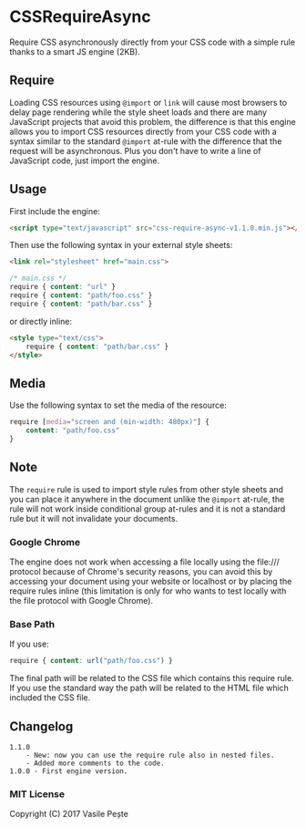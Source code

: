 # CSSRequireAsync
Require CSS asynchronously directly from your CSS code with a simple rule thanks to a smart JS engine (2KB).

## Require
Loading CSS resources using `@import` or `link` will cause most browsers to delay page rendering while the style sheet loads and there are many JavaScript projects that avoid this problem, the difference is that this engine allows you to import CSS resources directly from your CSS code with a syntax similar to the standard `@import` at-rule with the difference that the request will be asynchronous.
Plus you don't have to write a line of JavaScript code, just import the engine.

## Usage
First include the engine:
```html
<script type="text/javascript" src="css-require-async-v1.1.0.min.js"></script>
```
Then use the following syntax in your external style sheets:
```html
<link rel="stylesheet" href="main.css">
```
```css
/* main.css */
require { content: "url" }
require { content: "path/foo.css" }
require { content: "path/bar.css" }
```
or directly inline:
```html
<style type="text/css">
    require { content: "path/bar.css" }
</style>
```

## Media
Use the following syntax to set the media of the resource:
```css
require [media="screen and (min-width: 480px)"] {
    content: "path/foo.css"
}
```

## Note
The `require` rule is used to import style rules from other style sheets and you can place it anywhere in the document unlike the `@import` at-rule, the rule will not work inside conditional group at-rules and it is not a standard rule but it will not invalidate your documents.

### Google Chrome
The engine does not work when accessing a file locally using the file:/// protocol because of Chrome's security reasons, you can avoid this by accessing your document using your website or localhost or by placing the require rules inline (this limitation is only for who wants to test locally with the file protocol with Google Chrome).

### Base Path
If you use:
```css
require { content: url("path/foo.css") }
```
The final path will be related to the CSS file which contains this require rule.
If you use the standard way the path will be related to the HTML file which included the CSS file.

## Changelog
    1.1.0
        - New: now you can use the require rule also in nested files.
        - Added more comments to the code.
    1.0.0 - First engine version.

### MIT License
Copyright (C) 2017 Vasile Pește